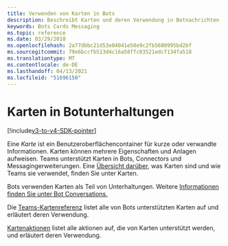 ```yaml
---
title: Verwenden von Karten in Bots
description: Beschreibt Karten und deren Verwendung in Botnachrichten
keywords: Bots Cards Messaging
ms.topic: reference
ms.date: 03/29/2018
ms.openlocfilehash: 2a77dbbc21d53e04041e50e9c2fb5680995bd2bf
ms.sourcegitcommit: 79e6bccfb513d4c16a58ffc03521edcf134fa518
ms.translationtype: MT
ms.contentlocale: de-DE
ms.lasthandoff: 04/13/2021
ms.locfileid: "51696150"
---
```

# <a name="cards-in-bot-conversations"></a>Karten in Botunterhaltungen

[!include[v3-to-v4-SDK-pointer](~/includes/v3-to-v4-pointer-bots.md)]

Eine *Karte* ist ein Benutzeroberflächencontainer für kurze oder verwandte Informationen. Karten können mehrere Eigenschaften und Anlagen aufweisen. Teams unterstützt Karten in Bots, Connectors und Messagingerweiterungen. Eine [Übersicht darüber,](~/task-modules-and-cards/what-are-cards.md) was Karten sind und wie Teams sie verwendet, finden Sie unter Karten.

Bots verwenden Karten als Teil von Unterhaltungen. Weitere [Informationen finden Sie unter Bot Conversations.](~/resources/bot-v3/bot-conversations/bots-conversations.md)

Die [Teams-Kartenreferenz](~/task-modules-and-cards/cards/cards-reference.md) listet alle von Bots unterstützten Karten auf und erläutert deren Verwendung.

[Kartenaktionen](~/task-modules-and-cards/cards/cards-actions.md) listet alle aktionen auf, die von Karten unterstützt werden, und erläutert deren Verwendung.
